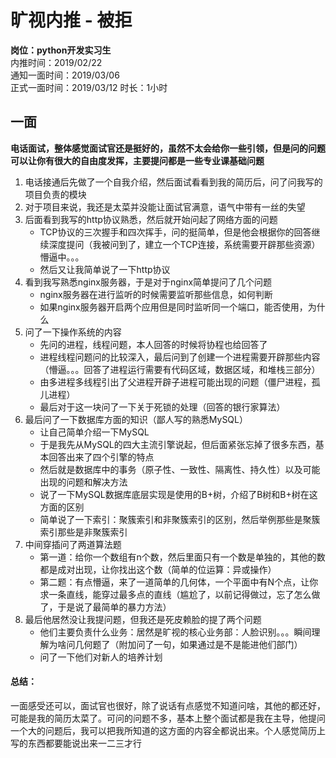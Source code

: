 # 旷视内推 - 被拒
**岗位：python开发实习生**  
内推时间：2019/02/22  
通知一面时间：2019/03/06  
正式一面时间：2019/03/12  时长：1小时

## 一面
**电话面试，整体感觉面试官还是挺好的，虽然不太会给你一些引领，但是问的问题可以让你有很大的自由度发挥，主要提问都是一些专业课基础问题**

1. 电话接通后先做了一个自我介绍，然后面试看看到我的简历后，问了问我写的项目负责的模块
2. 对于项目来说，我还是太菜并没能让面试官满意，语气中带有一丝的失望
3. 后面看到我写的http协议熟悉，然后就开始问起了网络方面的问题
    * TCP协议的三次握手和四次挥手，问的挺简单，但是他会根据你的回答继续深度提问（我被问到了，建立一个TCP连接，系统需要开辟那些资源）懵逼中。。。
    * 然后又让我简单说了一下http协议
4. 看到我写熟悉nginx服务器，于是对于nginx简单提问了几个问题  
    * nginx服务器在进行监听的时候需要监听那些信息，如何判断
    * 如果nginx服务器开启两个应用但是同时监听同一个端口，能否使用，为什么
5. 问了一下操作系统的内容
    * 先问的进程，线程问题，本人回答的时候将协程也给回答了
    * 进程线程问题问的比较深入，最后问到了创建一个进程需要开辟那些内容（懵逼。。。回答了进程运行需要有代码区域，数据区域，和堆栈三部分）
    * 由多进程多线程引出了父进程开辟子进程可能出现的问题（僵尸进程，孤儿进程）
    * 最后对于这一块问了一下关于死锁的处理（回答的银行家算法）
6. 最后问了一下数据库方面的知识（鄙人写的熟悉MySQL）
    * 让自己简单介绍一下MySQL
    * 于是我先从MySQL的四大主流引擎说起，但后面紧张忘掉了很多东西，基本回答出来了四个引擎的特点
    * 然后就是数据库中的事务（原子性、一致性、隔离性、持久性）以及可能出现的问题和解决方法
    * 说了一下MySQL数据库底层实现是使用的B+树，介绍了B树和B+树在这方面的区别
    * 简单说了一下索引：聚簇索引和非聚簇索引的区别，然后举例那些是聚簇索引那些是非聚簇索引
7. 中间穿插问了两道算法题
    * 第一道：给你一个数组有n个数，然后里面只有一个数是单独的，其他的数都是成对出现，让你找出这个数（简单的位运算：异或操作）
    * 第二题：有点懵逼，来了一道简单的几何体，一个平面中有N个点，让你求一条直线，能穿过最多点的直线（尴尬了，以前记得做过，忘了怎么做了，于是说了最简单的暴力方法）
8. 最后他居然没让我提问题，但我还是死皮赖脸的提了两个问题
    * 他们主要负责什么业务：居然是旷视的核心业务部：人脸识别。。。瞬间理解为啥问几何题了（附加问了一句，如果通过是不是能进他们部门）
    * 问了一下他们对新人的培养计划

#### 总结：
一面感受还可以，面试官也很好，除了说话有点感觉不知道问啥，其他的都还好，可能是我的简历太菜了。可问的问题不多，基本上整个面试都是我在主导，他提问一个大的问题后，我可以把我所知道的这方面的内容全都说出来。个人感觉简历上写的东西都要能说出来一二三才行

